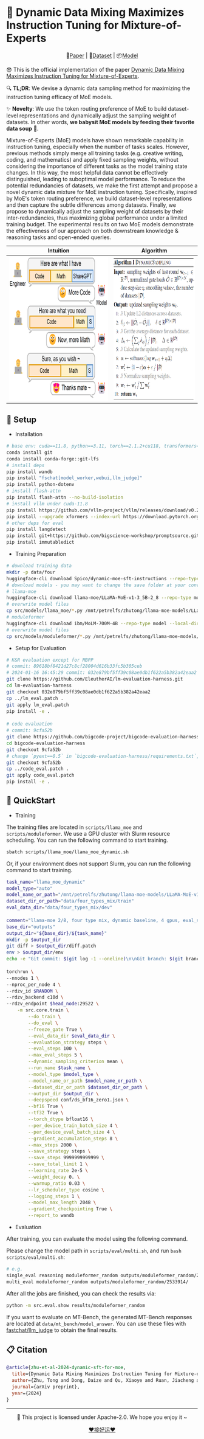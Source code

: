 # 🍼 Dynamic Data Mixing Maximizes Instruction Tuning for Mixture-of-Experts

<div align="center">
    📃<a href="" target="_blank">Paper</a> | 💾<a href="https://huggingface.co/datasets/Spico/dynamic-moe-sft-instructions" target="_blank">Dataset</a> | 📦<a href="https://huggingface.co/Spico/LLaMA-MoE-v1-2_8-DynamicSFT" target="_blank">Model</a>
</div>


😎 This is the official implementation of the paper [Dynamic Data Mixing Maximizes Instruction Tuning for Mixture-of-Experts](https://arxiv.org/).

🔍 **TL;DR**: We devise a dynamic data sampling method for maximizing the instruction tuning efficacy of MoE models.

✨ **Novelty**: We use the token routing preference of MoE to build dataset-level representations and dynamically adjust the sampling weight of datasets. In other words, **we babysit MoE models by feeding their favorite data soup** 🍼.

Mixture-of-Experts (MoE) models have shown remarkable capability in instruction tuning, especially when the number of tasks scales.
However, previous methods simply merge all training tasks (e.g. creative writing, coding, and mathematics) and apply fixed sampling weights, without considering the importance of different tasks as the model training state changes.
In this way, the most helpful data cannot be effectively distinguished, leading to suboptimal model performance.
To reduce the potential redundancies of datasets, we make the first attempt and propose a novel dynamic data mixture for MoE instruction tuning.
Specifically, inspired by MoE's token routing preference, we build dataset-level representations and then capture the subtle differences among datasets.
Finally, we propose to dynamically adjust the sampling weight of datasets by their inter-redundancies, thus maximizing global performance under a limited training budget.
The experimental results on two MoE models demonstrate the effectiveness of our approach on both downstream knowledge \& reasoning tasks and open-ended queries.

<div align="center">

| Intuition | Algorithm |
| --------- | --------- |
|<img style="height:380px" src="./intuition.png">|<img style="height:380px" src="./alg.png">|

</div>

## 🌴 Setup

- Installation

```bash
# base env: cuda==11.8, python==3.11, torch==2.1.2+cu118, transformers==4.36.2
conda install git
conda install conda-forge::git-lfs
# install deps
pip install wandb
pip install "fschat[model_worker,webui,llm_judge]"
pip install python-dotenv
# install flash-attn
pip install flash-attn --no-build-isolation
# install vllm under cuda-11.8
pip install https://github.com/vllm-project/vllm/releases/download/v0.2.7/vllm-0.2.7+cu118-cp311-cp311-manylinux1_x86_64.whl
pip install --upgrade xformers --index-url https://download.pytorch.org/whl/cu118
# other deps for eval
pip install langdetect
pip install git+https://github.com/bigscience-workshop/promptsource.git
pip install immutabledict
```

- Training Preparation

```bash
# download training data
mkdir -p data/four
huggingface-cli download Spico/dynamic-moe-sft-instructions --repo-type dataset --local-dir data/four_types_mix --local-dir-use-symlinks False
# download models - you may want to change the save folder at your convenience
# llama-moe
huggingface-cli download llama-moe/LLaMA-MoE-v1-3_5B-2_8 --repo-type model --local-dir /mnt/petrelfs/zhutong/llama-moe-models/LLaMA-MoE-v1-3_5B-2_8-new --local-dir-use-symlinks False
# overwrite model files
cp src/models/llama_moe/*.py /mnt/petrelfs/zhutong/llama-moe-models/LLaMA-MoE-v1-3_5B-2_8-new
# moduleformer
huggingface-cli download ibm/MoLM-700M-4B --repo-type model --local-dir /mnt/petrelfs/zhutong/llama-moe-models/MoLM-700M-4B --local-dir-use-symlinks False
# overwrite model files
cp src/models/moduleformer/*.py /mnt/petrelfs/zhutong/llama-moe-models/MoLM-700M-4B
```

- Setup for Evaluation

```bash
# K&R evaluation except for MBPP
# commit: 89618bf8421d27c8cf28004d616b33fc5b305ceb
# 2024-01-16 16:45:29 commit: 032e879bf5ff39c08ae0db1f622a5b382a42eaa2
git clone https://github.com/EleutherAI/lm-evaluation-harness.git
cd lm-evaluation-harness
git checkout 032e879bf5ff39c08ae0db1f622a5b382a42eaa2
cp ../lm_eval.patch .
git apply lm_eval.patch
pip install -e .

# code evaluation
# commit: 9cfa52b
git clone https://github.com/bigcode-project/bigcode-evaluation-harness.git
cd bigcode-evaluation-harness
git checkout 9cfa52b
# change `pyext==0.5` in `bigcode-evaluation-harness/requirements.txt`, ref: https://github.com/bigcode-project/bigcode-evaluation-harness/pull/181
git checkout 9cfa52b
cp ../code_eval.patch .
git apply code_eval.patch
pip install -e .
```

## 🚀 QuickStart

- Training

The training files are located in `scripts/llama_moe` and `scripts/moduleformer`. We use a GPU cluster with Slurm resource scheduling. You can run the following command to start training.

```bash
sbatch scripts/llama_moe/llama_moe_dynamic.sh
```

Or, if your environment does not support Slurm, you can run the following command to start training.

```bash
task_name="llama_moe_dynamic"
model_type="auto"
model_name_or_path="/mnt/petrelfs/zhutong/llama-moe-models/LLaMA-MoE-v1-3_5B-2_8-new"
dataset_dir_or_path="data/four_types_mix/train"
eval_data_dir="data/four_types_mix/dev"

comment="llama-moe 2/8, four type mix, dynamic baseline, 4 gpus, eval_steps 100, max_eval_steps 5, w/ balance loss, w/ freeze gate, w/ gate noise"
base_dir="outputs"
output_dir="${base_dir}/${task_name}"
mkdir -p $output_dir
git diff > $output_dir/diff.patch
env > $output_dir/env
echo -e "Git commit: $(git log -1 --oneline)\n\nGit branch: $(git branch | grep "*")\n\nComment: ${comment}" > $output_dir/comment.txt

torchrun \
--nnodes 1 \
--nproc_per_node 4 \
--rdzv_id $RANDOM \
--rdzv_backend c10d \
--rdzv_endpoint $head_node:29522 \
    -m src.core.train \
        --do_train \
        --do_eval \
        --freeze_gate True \
        --eval_data_dir $eval_data_dir \
        --evaluation_strategy steps \
        --eval_steps 100 \
        --max_eval_steps 5 \
        --dynamic_sampling_criterion mean \
        --run_name $task_name \
        --model_type $model_type \
        --model_name_or_path $model_name_or_path \
        --dataset_dir_or_path $dataset_dir_or_path \
        --output_dir $output_dir \
        --deepspeed conf/ds_bf16_zero1.json \
        --bf16 True \
        --tf32 True \
        --torch_dtype bfloat16 \
        --per_device_train_batch_size 4 \
        --per_device_eval_batch_size 4 \
        --gradient_accumulation_steps 8 \
        --max_steps 2000 \
        --save_strategy steps \
        --save_steps 9999999999999 \
        --save_total_limit 1 \
        --learning_rate 2e-5 \
        --weight_decay 0. \
        --warmup_ratio 0.03 \
        --lr_scheduler_type cosine \
        --logging_steps 1 \
        --model_max_length 2048 \
        --gradient_checkpointing True \
        --report_to wandb
```

- Evaluation

After training, you can evaluate the model using the following command.

Please change the model path in `scripts/eval/multi.sh`, and run `bash scripts/eval/multi.sh`:

```bash
# e.g.
single_eval reasoning moduleformer_random outputs/moduleformer_random/2533914/
multi_eval moduleformer_random outputs/moduleformer_random/2533914/
```

After all the jobs are finished, you can check the results via:

```bash
python -m src.eval.show results/moduleformer_random
```

If you want to evaluate on MT-Bench, the generated MT-Bench responses are located at `data/mt_bench/model_answer`. You can use these files with [fastchat/llm_judge](https://github.com/lm-sys/FastChat/blob/main/fastchat/llm_judge/README.md) to obtain the final results.

## 📋 Citation

```bibtex
@article{zhu-et-al-2024-dynamic-sft-for-moe,
  title={Dynamic Data Mixing Maximizes Instruction Tuning for Mixture-of-Experts},
  author={Zhu, Tong and Dong, Daize and Qu, Xiaoye and Ruan, Jiacheng and Chen, Wenliang and Cheng, Yu},
  journal={arXiv preprint},
  year={2024}
}
```

<hr>

<div align="center">
<p>💌 This project is licensed under Apache-2.0. We hope you enjoy it ~</p>
<a href="https://spico197.github.io/accept" target="_blank">❤️接好运❤️</a>
</div>
